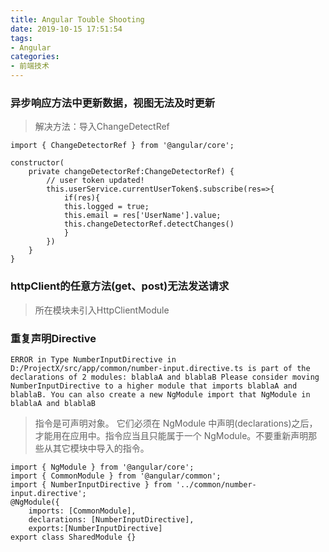 ```yaml
---
title: Angular Touble Shooting
date: 2019-10-15 17:51:54
tags:
- Angular
categories: 
- 前端技术
---
```

### 异步响应方法中更新数据，视图无法及时更新
> 解决方法：导入ChangeDetectRef
```
import { ChangeDetectorRef } from '@angular/core';

constructor(
    private changeDetectorRef:ChangeDetectorRef) { 
        // user token updated!
        this.userService.currentUserToken$.subscribe(res=>{
            if(res){
            this.logged = true;
            this.email = res['UserName'].value;
            this.changeDetectorRef.detectChanges()
            }
        })
    }
}
```
### httpClient的任意方法(get、post)无法发送请求
> 所在模块未引入HttpClientModule

### 重复声明Directive
```
ERROR in Type NumberInputDirective in D:/ProjectX/src/app/common/number-input.directive.ts is part of the declarations of 2 modules: blablaA and blablaB Please consider moving NumberInputDirective to a higher module that imports blablaA and blablaB. You can also create a new NgModule import that NgModule in blablaA and blablaB

```
> 指令是可声明对象。 它们必须在 NgModule 中声明(declarations)之后，才能用在应用中。指令应当且只能属于一个 NgModule。不要重新声明那些从其它模块中导入的指令。

```
import { NgModule } from '@angular/core';
import { CommonModule } from '@angular/common';
import { NumberInputDirective } from '../common/number-input.directive';
@NgModule({
    imports: [CommonModule],
    declarations: [NumberInputDirective],
    exports:[NumberInputDirective]
export class SharedModule {}
```